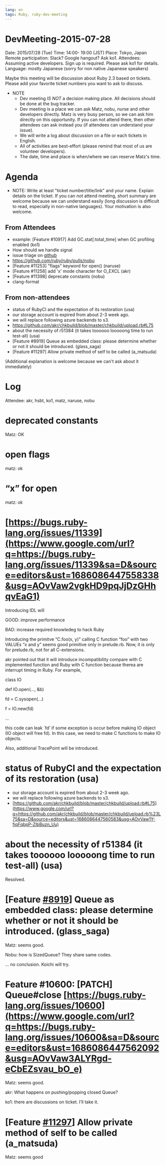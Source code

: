 ```yaml
---
lang: en
tags: Ruby, ruby-dev-meeting
---
```


# DevMeeting-2015-07-28

Date: 2015/07/28 (Tue)
Time: 14:00- 19:00 (JST)
Place: Tokyo, Japan
Remote participation: Slack? Google hangout? Ask ko1.
Attendees: Assuming active developers. Sign up is required. Please ask ko1 for details.
Language: mostly Japanese (sorry for non native Japanese speakers)

Maybe this meeting will be discussion about Ruby 2.3 based on tickets.
Please add your favorite ticket numbers you want to ask to discuss.

* NOTE
  * Dev meeting *IS NOT* a decision making place. All decisions should be done at the bug tracker.
  * Dev meeting is a place we can ask Matz, nobu, nurse and other developers directly. Matz is very busy person, so we can ask him directly on this opportunity. If you can not attend there, then other attendees can ask instead you (if attendees can understand your issue).
  * We will write a log about discussion on a file or each tickets in English.
  * All of activities are best-effort (please remind that most of us are volunteer developers).
  * The date, time and place is when/where we can reserve Matz's time.

# Agenda

* NOTE: Write at least "ticket number/title/link" and your name. Explain details on the ticket. If you can not attend meeting, short summary are welcome because we can understand easily (long discussion is difficult to read, especially in non-native languages). Your motivation is also welcome.

## From Attendees

* example: [Feature #10917] Add GC.stat[:total_time] when GC profiling enabled (ko1)
* How should we handle signal
* issue triage on [github](https://github.com/ruby/ruby/pulls)
 * https://github.com/ruby/ruby/pulls/nobu
* [Feature #11253] "flags" keyword for open() (naruse)
* [Feature #11258] add 'x' mode character for O_EXCL (akr)
* [Feature #11398] deprecate constants (nobu)
* clang-format

## From non-attendees

* status of RubyCI and the expectation of its restoration (usa)
 * our storage account is expired from about 2-3 week ago.
 * we will replace following azure backends to s3.
 * https://github.com/akr/chkbuild/blob/master/chkbuild/upload.rb#L75
* about the necessity of r51384 (it takes toooooo looooong time to run test-all) (usa)
* [Feature #8919] Queue as embedded class: please determine whether or not it should be introduced. (glass_saga)
* [Feature #11297] Allow private method of self to be called (a_matsuda)

(Additional explanation is welcome because we can't ask about it immediately)

# Log

Attendee: akr, hsbt, ko1, matz, naruse, nobu

# deprecated constants

Matz: OK

# open flags

matz: ok

# “x” for open

matz: ok

# [https://bugs.ruby-lang.org/issues/11339](https://www.google.com/url?q=https://bugs.ruby-lang.org/issues/11339&sa=D&source=editors&ust=1686086447558338&usg=AOvVaw2vgkHD9pqJjDzGHhqvEaG1)

Introducing IDL will

 GOOD: improve performance

 BAD: increase required knowledeg to hack Ruby

Introducing the primitve “C.foo(x, y)” calling C function “foo” with two VALUEs “x and y” seems good primitive only in prelude.rb. Now, it is only for prelude.rb, not for all C-extensions.

akr pointed out that it will introduce incompatibility compare with C implemented function and Ruby with C function because therea are interrupt timing in Ruby. For example,

 class IO

 def IO.open(..., &b)

 fd = C.sysopen(...)

 f = IO.new(fd)

 …

this code can leak \`fd’ if some exception is occur before making IO object (IO object will free fd). In this case, we need to make C functions to make IO objects.

Also, additional TracePoint will be introduced.

# status of RubyCI and the expectation of its restoration (usa)

- our storage account is expired from about 2-3 week ago.
- we will replace following azure backends to s3.
- [https://github.com/akr/chkbuild/blob/master/chkbuild/upload.rb#L75](https://www.google.com/url?q=https://github.com/akr/chkbuild/blob/master/chkbuild/upload.rb%23L75&sa=D&source=editors&ust=1686086447560583&usg=AOvVaw1Y-fiqFqbpP-ZlbBuzn_Uu)

# about the necessity of r51384 (it takes toooooo looooong time to run test-all) (usa)

Resolved.

# \[Feature [#8919](https://www.google.com/url?q=https://bugs.ruby-lang.org/issues/8919&sa=D&source=editors&ust=1686086447561376&usg=AOvVaw1GpriQ8IBecqjlUXWryVI9)\] Queue as embedded class: please determine whether or not it should be introduced. (glass\_saga)

Matz: seems good.

Nobu: how is SizedQueue? They share same codes.

… no conclusion. Koichi will try.

# Feature #10600: \[PATCH\] Queue#close [https://bugs.ruby-lang.org/issues/10600](https://www.google.com/url?q=https://bugs.ruby-lang.org/issues/10600&sa=D&source=editors&ust=1686086447562092&usg=AOvVaw3ALYRgd-eCbEZsvau_bO_e)

Matz: seems good.

akr: What happens on pushing/popping closed Queue?

ko1: there are discussions on ticket. I’ll take it.

# \[Feature [#11297](https://www.google.com/url?q=https://bugs.ruby-lang.org/issues/11297&sa=D&source=editors&ust=1686086447562734&usg=AOvVaw2n78P0SgnFCpyVhlq5wN_v)\] Allow private method of self to be called (a\_matsuda)

Matz: seems good
